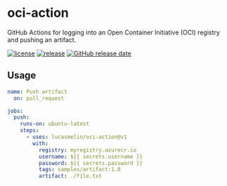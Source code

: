 # oci-action
GitHub Actions for logging into an Open Container Initiative (OCI) registry and pushing an artifact.

[![license](https://img.shields.io/github/license/lucasmelin/oci-action.svg)](https://github.com/lucasmelin/oci-action/blob/main/LICENSE)
[![release](https://img.shields.io/github/release/lucasmelin/oci-action.svg)](https://github.com/lucasmelin/oci-action/releases/latest)
[![GitHub release date](https://img.shields.io/github/release-date/lucasmelin/oci-action.svg)](https://github.com/lucasmelin/oci-action/releases)

## Usage

```yaml
name: Push artifact
  on: pull_request

jobs:
  push:
    runs-on: ubuntu-latest
    steps:
      - uses: lucasmelin/oci-action@v1
        with:
          registry: myregistry.azurecr.io
          username: ${{ secrets.username }}
          password: ${{ secrets.password }}
          tags: samples/artifact:1.0
          artifact: ./file.txt
```